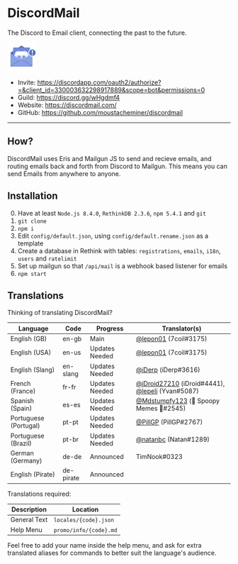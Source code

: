 # DiscordMail
The Discord to Email client, connecting the past to the future.

![Discord Mail](server/static/img/favicon.png)

- Invite: https://discordapp.com/oauth2/authorize?=&client_id=330003632298917889&scope=bot&permissions=0
- Guild: https://discord.gg/wHgdmf4
- Website: https://discordmail.com/
- GitHub: https://github.com/moustacheminer/discordmail

---

## How?
DiscordMail uses Eris and Mailgun JS to send and recieve emails, and routing emails back and forth from Discord to Mailgun. This means you can send Emails from anywhere to anyone.

## Installation

0. Have at least `Node.js 8.4.0`, `RethinkDB 2.3.6`, `npm 5.4.1` and `git`
1. `git clone`
2. `npm i`
3. Edit `config/default.json`, using `config/default.rename.json` as a template
4. Create a database in Rethink with tables: `registrations`, `emails`, `i18n`, `users` and `ratelimit`
5. Set up mailgun so that `/api/mail` is a webhook based listener for emails
6. `npm start`

## Translations

Thinking of translating DiscordMail?

Language               | Code      | Progress       | Translator(s)
---------------------- | --------- | -------------- | --------------------------
English (GB)           | en-gb     | Main           | [@lepon01](https://github.com/lepon01) (7coil#3175)
English (USA)          | en-us     | Updates Needed | [@lepon01](https://github.com/lepon01) (7coil#3175)
English (Slang)        | en-slang  | Updates Needed | [@iDerp](https://github.com/iDerp) (iDerp#3616)
French (France)        | fr-fr     | Updates Needed | [@iDroid27210](https://github.com/iDroid27210) (iDroid#4441), [@lepeli](https://github.com/lepeli) (Yvan#5087)
Spanish (Spain)        | es-es     | Updates Needed | [@Mdstumpfy123](https://github.com/Mdstumpfy123) (🎃 Spoopy Memes 🎃#2545)
Portuguese (Portugal)  | pt-pt     | Updates Needed | [@PillGP](https://github.com/PillGP) (PillGP#2767)
Portuguese (Brazil)    | pt-br     | Updates Needed | [@natanbc](https://github.com/natanbc) (Natan#1289)
German (Germany)       | de-de     | Announced      | TimNook#0323
English (Pirate)       | de-pirate | Announced      |

Translations required:

Description  | Location
------------ | ----------------------
General Text | `locales/{code}.json`
Help Menu    | `promo/info/{code}.md`

Feel free to add your name inside the help menu, and ask for extra translated aliases for commands to better suit the language's audience.
